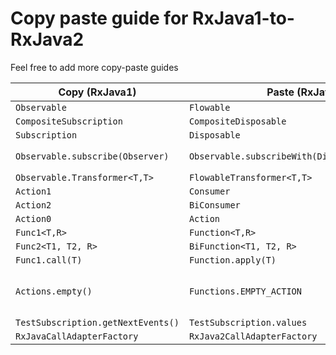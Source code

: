 # Copy paste guide for RxJava1-to-RxJava2

Feel free to add more copy-paste guides

| Copy (RxJava1) | Paste (RxJava2) |Remarks|
| ------------- | ------------- | ------------|
|```Observable``` |```Flowable```|
|```CompositeSubscription```|```CompositeDisposable```|
|```Subscription```|```Disposable```|
|```Observable.subscribe(Observer)```|```Observable.subscribeWith(DisposableSubscriber)```|Only if you want it to return a disposable|
|```Observable.Transformer<T,T>```|```FlowableTransformer<T,T>```|
|```Action1```|```Consumer```| 
|```Action2```|```BiConsumer```|
|```Action0```|```Action```|
|```Func1<T,R>```|```Function<T,R>```| 
|```Func2<T1, T2, R>```|```BiFunction<T1, T2, R>```|
|```Func1.call(T)```|```Function.apply(T)```|
|```Actions.empty()```|```Functions.EMPTY_ACTION```|Similarly there are ```Functions.emptyConsumer``` and ```Functions.emptyBiconsumer```|
|```TestSubscription.getNextEvents()```|```TestSubscription.values```|
|```RxJavaCallAdapterFactory```|```RxJava2CallAdapterFactory```|
